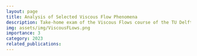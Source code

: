 ```yaml
---
layout: page
title: Analysis of Selected Viscous Flow Phenomena
description: Take-home exam of the Viscous Flows course of the TU Delft.
img: assets/img/ViscousFLows.png
importance: 3
category: 2023
related_publications:
---
```




<object data="{{ site.url }}{{ site.baseurl }}/assets/pdf/ViscousFlowsExam.pdf" width="1000" height="1000" type="application/pdf"></object>
